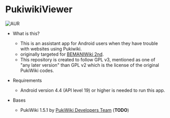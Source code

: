 # PukiwikiViewer
![AUR](https://img.shields.io/badge/license-GPL%20(%3E%3D3)-blue.svg)

* What is this?
  * This is an assistant app for Android users when they have trouble with websites using Pukiwiki.
  * originally targeted for [BEMANIWiki 2nd](http://www.bemaniwiki.com).
  * This repository is created to follow GPL v3, mentioned as one of "any later version" than GPL v2 which is the license of the original PukiWiki codes.
  
* Requirements
  * Android version 4.4 (API level 19) or higher is needed to run this app.

* Bases
  * PukiWiki 1.5.1 by [PukiWiki Developers Team](http://pukiwiki.sourceforge.jp/) (**TODO**)
